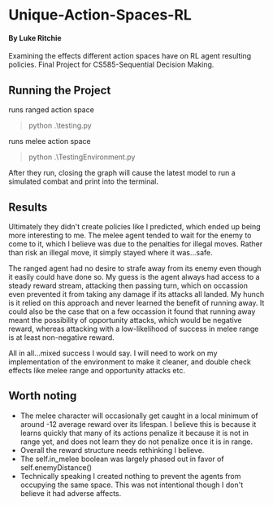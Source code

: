 # Unique-Action-Spaces-RL
#### By Luke Ritchie
Examining the effects different action spaces have on RL agent resulting policies. Final Project for CS585-Sequential Decision Making.

## Running the Project
runs ranged action space
> python .\testing.py

runs melee action space
> python .\TestingEnvironment.py

After they run, closing the graph will cause the latest model to run a simulated combat and print into the terminal.

## Results
Ultimately they didn't create policies like I predicted, which ended up being more interesting to me. The melee agent tended to wait for the enemy to come to it, which I believe was due to the penalties for illegal moves. Rather than risk an illegal move, it simply stayed where it was...safe.

The ranged agent had no desire to strafe away from its enemy even though it easily could have done so. My guess is the agent always had access to a steady reward stream, attacking then passing turn, which on occassion even prevented it from taking any damage if its attacks all landed. My hunch is it relied on this approach and never learned the benefit of running away. It could also be the case that on a few occassion it found that running away meant the possibility of opportunity attacks, which would be negative reward, whereas attacking with a low-likelihood of success in melee range is at least non-negative reward.

All in all...mixed success I would say. I will need to work on my implementation of the environment to make it cleaner, and double check effects like melee range and opportunity attacks etc.

## Worth noting
- The melee character will occasionally get caught in a local minimum of around -12 average reward over its lifespan. I believe this is because it learns quickly that many of its actions penalize it because it is not in range yet, and does not learn they do not penalize once it is in range. 
- Overall the reward structure needs rethinking I believe.
- The self.in_melee boolean was largely phased out in favor of self.enemyDistance()
- Technically speaking I created nothing to prevent the agents from occupying the same space. This was not intentional though I don't believe it had adverse affects.